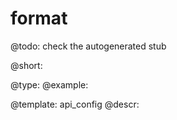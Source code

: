 format
=============

@todo:
	check the autogenerated stub


@short:
	

@type: 
@example:


@template:	api_config
@descr:



